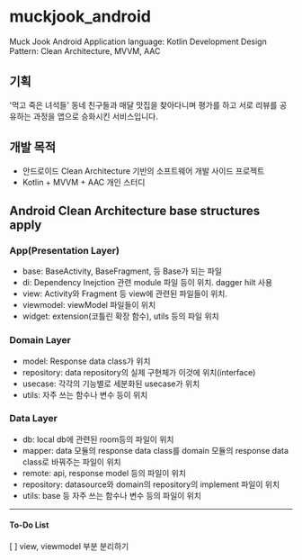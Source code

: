 # muckjook_android
Muck Jook Android Application
language: Kotlin
Development Design Pattern: Clean Architecture, MVVM, AAC

## 기획
'먹고 죽은 녀석들'
동네 친구들과 매달 맛집을 찾아다니며 평가를 하고 서로 리뷰를 공유하는 과정을 앱으로 승화시킨 서비스입니다.

## 개발 목적
- 안드로이드 Clean Architecture 기반의 소프트웨어 개발 사이드 프로젝트
- Kotlin + MVVM + AAC 개인 스터디

## Android Clean Architecture base structures apply

### App(Presentation Layer)
- base: BaseActivity, BaseFragment, 등 Base가 되는 파일
- di: Dependency Inejction 관련 module 파일 등이 위치. dagger hilt 사용
- view: Activity와 Fragment 등 view에 관련된 파일들이 위치.
- viewmodel: viewModel 파일들이 위치
- widget: extension(코틀린 확장 함수), utils 등의 파일 위치

### Domain Layer
- model: Response data class가 위치
- repository: data repository의 실제 구현체가 이것에 위치(interface)
- usecase: 각각의 기능별로 세분화된 usecase가 위치
- utils: 자주 쓰는 함수나 변수 등이 위치

### Data Layer
- db: local db에 관련된 room등의 파일이 위치
- mapper: data 모듈의 response data class를 domain 모듈의 response data class로 바꿔주는 파일이 위치
- remote: api, response model 등의 파일이 위치
- repository: datasource와 domain의 repository의 implement 파일이 위치
- utils: base 등 자주 쓰는 함수나 변수 등의 파일이 위치

---
#### To-Do List
 [ ] view, viewmodel 부분 분리하기
